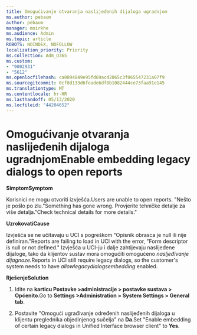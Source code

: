 ```yaml
---
title: Omogućivanje otvaranja naslijeđenih dijaloga ugradnjom
ms.author: pebaum
author: pebaum
manager: mnirkhe
ms.audience: Admin
ms.topic: article
ROBOTS: NOINDEX, NOFOLLOW
localization_priority: Priority
ms.collection: Adm_O365
ms.custom:
- "9002931"
- "5612"
ms.openlocfilehash: ca0894849e95fd69acd2065c3f065547231a07f9
ms.sourcegitcommit: 0cf8d133d6feade6df8b1082444ce73faa91e145
ms.translationtype: MT
ms.contentlocale: hr-HR
ms.lasthandoff: 05/13/2020
ms.locfileid: "44204652"
---
```

# <a name="enable-embedding-legacy-dialogs-to-open-reports"></a><span data-ttu-id="fb5df-102">Omogućivanje otvaranja naslijeđenih dijaloga ugradnjom</span><span class="sxs-lookup"><span data-stu-id="fb5df-102">Enable embedding legacy dialogs to open reports</span></span>

<span data-ttu-id="fb5df-103">**Simptom**</span><span class="sxs-lookup"><span data-stu-id="fb5df-103">**Symptom**</span></span>

<span data-ttu-id="fb5df-104">Korisnici ne mogu otvoriti izvješća.</span><span class="sxs-lookup"><span data-stu-id="fb5df-104">Users are unable to open reports.</span></span> <span data-ttu-id="fb5df-105">"Nešto je pošlo po zlu.</span><span class="sxs-lookup"><span data-stu-id="fb5df-105">"Something has gone wrong.</span></span> <span data-ttu-id="fb5df-106">Provjerite tehničke detalje za više detalja."</span><span class="sxs-lookup"><span data-stu-id="fb5df-106">Check technical details for more details."</span></span>

<span data-ttu-id="fb5df-107">**Uzrokovati**</span><span class="sxs-lookup"><span data-stu-id="fb5df-107">**Cause**</span></span>

<span data-ttu-id="fb5df-108">Izvješća se ne učitavaju u UCI s pogreškom "Opisnik obrasca je null ili nije definiran."</span><span class="sxs-lookup"><span data-stu-id="fb5df-108">Reports are failing to load in UCI with the error, "Form descriptor is null or not defined."</span></span> <span data-ttu-id="fb5df-109">Izvješća u UCI-ju i dalje zahtijevaju naslijeđene dijaloge, tako da klijentov sustav mora omogućiti omogućeno *nasljeđivanje dijagnoze.*</span><span class="sxs-lookup"><span data-stu-id="fb5df-109">Reports in UCI still require legacy dialogs, so the customer's system needs to have *allowlegacydialogsembedding* enabled.</span></span>

<span data-ttu-id="fb5df-110">**Rješenje**</span><span class="sxs-lookup"><span data-stu-id="fb5df-110">**Solution**</span></span>

1. <span data-ttu-id="fb5df-111">Idite na **karticu Postavke >administracije > postavke sustava > Općenito**.</span><span class="sxs-lookup"><span data-stu-id="fb5df-111">Go to **Settings >Administration > System Settings > General tab**.</span></span>

2. <span data-ttu-id="fb5df-112">Postavite "Omogući ugrađivanje određenih naslijeđenih dijaloga u klijentu preglednika objedinjenog sučelja" na **Da**.</span><span class="sxs-lookup"><span data-stu-id="fb5df-112">Set "Enable embedding of certain legacy dialogs in Unified Interface browser client" to **Yes**.</span></span>
